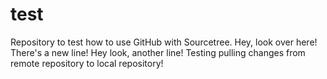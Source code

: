# test
Repository to test how to use GitHub with Sourcetree.
Hey, look over here! There's a new line!
Hey look, another line! Testing pulling changes from remote repository to local repository!
